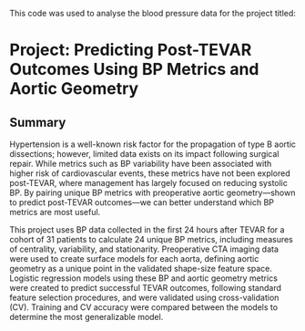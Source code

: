 This code was used to analyse the blood pressure data for the project titled:
# Project: Predicting Post-TEVAR Outcomes Using BP Metrics and Aortic Geometry

## Summary
Hypertension is a well-known risk factor for the propagation of type B aortic dissections; however, limited data exists on its impact following surgical repair. While metrics such as BP variability have been associated with higher risk of cardiovascular events, these metrics have not been explored post-TEVAR, where management has largely focused on reducing systolic BP. By pairing unique BP metrics with preoperative aortic geometry—shown to predict post-TEVAR outcomes—we can better understand which BP metrics are most useful.

This project uses BP data collected in the first 24 hours after TEVAR for a cohort of 31 patients to calculate 24 unique BP metrics, including measures of centrality, variability, and stationarity. Preoperative CTA imaging data were used to create surface models for each aorta, defining aortic geometry as a unique point in the validated shape-size feature space. Logistic regression models using these BP and aortic geometry metrics were created to predict successful TEVAR outcomes, following standard feature selection procedures, and were validated using cross-validation (CV). Training and CV accuracy were compared between the models to determine the most generalizable model.
